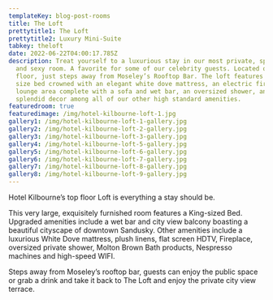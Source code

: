 ```yaml
---
templateKey: blog-post-rooms
title: The Loft
prettytitle1: The Loft
prettytitle2: Luxury Mini-Suite
tabkey: theloft
date: 2022-06-22T04:00:17.785Z
description: Treat yourself to a luxurious stay in our most private, spacious,
  and sexy room. A favorite for some of our celebrity guests. Located on our top
  floor, just steps away from Moseley’s Rooftop Bar. The loft features a king
  size bed crowned with an elegant white dove mattress, an electric fireplace, a
  lounge area complete with a sofa and wet bar, an oversized shower, and
  splendid decor among all of our other high standard amenities.
featuredroom: true
featuredimage: /img/hotel-kilbourne-loft-1.jpg
gallery1: /img/hotel-kilbourne-loft-1-gallery.jpg
gallery2: /img/hotel-kilbourne-loft-2-gallery.jpg
gallery3: /img/hotel-kilbourne-loft-3-gallery.jpg
gallery4: /img/hotel-kilbourne-loft-5-gallery.jpg
gallery5: /img/hotel-kilbourne-loft-6-gallery.jpg
gallery6: /img/hotel-kilbourne-loft-7-gallery.jpg
gallery7: /img/hotel-kilbourne-loft-8-gallery.jpg
gallery8: /img/hotel-kilbourne-loft-9-gallery.jpg
---
```

Hotel Kilbourne’s top floor Loft is everything a stay should be.

This very large, exquisitely furnished room features a King-sized Bed. Upgraded amenities include a wet bar and city view balcony boasting a beautiful cityscape of downtown Sandusky. Other amenities include a luxurious White Dove mattress, plush linens, flat screen HDTV, Fireplace, oversized private shower, Molton Brown Bath products, Nespresso machines and high-speed WIFI.

Steps away from Moseley’s rooftop bar, guests can enjoy the public space or grab a drink and take it back to The Loft and enjoy the private city view terrace.